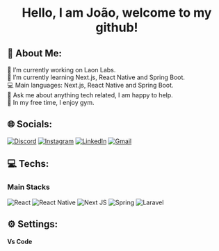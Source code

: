 # <p align="center"> Hello, I am João, welcome to my github! <p>
  
## 💫 About Me:
🔭 I’m currently working on Laon Labs.<br>🌱 I’m currently learning Next.js, React Native and Spring Boot.<br>💻 Main languages: Next.js, React Native and Spring Boot.<br>💬 Ask me about anything tech related, I am happy to help.<br>🔱 In my free time, I enjoy gym.


## 🌐 Socials:
  [![Discord](https://img.shields.io/badge/Discord-7289DA?style=for-the-badge&logo=discord&logoColor=white)](https://discord.gg/bigue#2111) 
  [![Instagram](https://img.shields.io/badge/Instagram-E4405F?style=for-the-badge&logo=instagram&logoColor=white)](https://instagram.com/joaobiguelini) 
  [![LinkedIn](https://img.shields.io/badge/LinkedIn-0077B5?style=for-the-badge&logo=linkedin&logoColor=white)](https://linkedin.com/in/joaopedrobiguelini) 
  [![Gmail](https://img.shields.io/badge/Gmail-D14836?style=for-the-badge&logo=gmail&logoColor=white)](mailto:biguelinijoao@gmail.com) 

## 💻 Techs:
### Main Stacks

  ![React](https://img.shields.io/badge/react-%2320232a.svg?style=for-the-badge&logo=react&logoColor=%2361DAFB)
  ![React Native](https://img.shields.io/badge/react_native-%2320232a.svg?style=for-the-badge&logo=react&logoColor=%2361DAFB) 
  ![Next JS](https://img.shields.io/badge/Next-black?style=for-the-badge&logo=next.js&logoColor=white) 
  ![Spring](https://img.shields.io/badge/spring-%236DB33F.svg?style=for-the-badge&logo=spring&logoColor=white) 
  ![Laravel](https://img.shields.io/badge/laravel-%23FF2D20.svg?style=for-the-badge&logo=laravel&logoColor=white)

## ⚙️ Settings:

#### Vs Code
